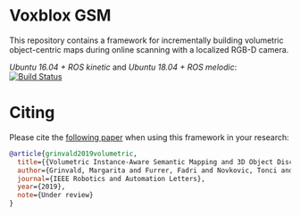 #  Voxblox GSM

This repository contains a framework for incrementally building volumetric object-centric maps during online scanning with a localized RGB-D camera.

*Ubuntu 16.04 + ROS kinetic* and *Ubuntu 18.04 + ROS melodic*: [![Build Status](https://jenkins.asl.ethz.ch/buildStatus/icon?job=voxblox_gsm_nightly)](https://jenkins.asl.ethz.ch/job/voxblox_gsm_nightly/)

# Citing
Please cite the [following paper](https://arxiv.org/abs/1903.00268) when using this framework in your research:

```bibtex
@article{grinvald2019volumetric,
  title={{Volumetric Instance-Aware Semantic Mapping and 3D Object Discovery}},
  author={Grinvald, Margarita and Furrer, Fadri and Novkovic, Tonci and Chung, Jen Jen and Cadena, Cesar and Siegwart, Roland and Nieto, Juan},
  journal={IEEE Robotics and Automation Letters},
  year={2019},
  note={Under review}
}
```
